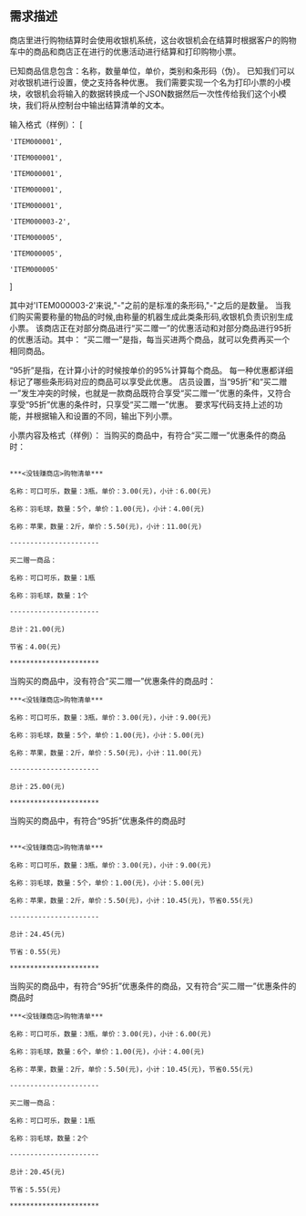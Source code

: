 ## 需求描述

商店里进行购物结算时会使用收银机系统，这台收银机会在结算时根据客户的购物车中的商品和商店正在进行的优惠活动进行结算和打印购物小票。

已知商品信息包含：名称，数量单位，单价，类别和条形码（伪）。
已知我们可以对收银机进行设置，使之支持各种优惠。
我们需要实现一个名为打印小票的小模块，收银机会将输入的数据转换成一个JSON数据然后一次性传给我们这个小模块，我们将从控制台中输出结算清单的文本。

输入格式（样例）：
[

    'ITEM000001',

    'ITEM000001',

    'ITEM000001',

    'ITEM000001',

    'ITEM000001',

    'ITEM000003-2',

    'ITEM000005',

    'ITEM000005',

    'ITEM000005'

]

其中对'ITEM000003-2'来说,"-"之前的是标准的条形码,"-"之后的是数量。
当我们购买需要称量的物品的时候,由称量的机器生成此类条形码,收银机负责识别生成小票。
该商店正在对部分商品进行“买二赠一”的优惠活动和对部分商品进行95折的优惠活动。其中：
“买二赠一”是指，每当买进两个商品，就可以免费再买一个相同商品。

“95折”是指，在计算小计的时候按单价的95%计算每个商品。
每一种优惠都详细标记了哪些条形码对应的商品可以享受此优惠。
店员设置，当“95折”和“买二赠一”发生冲突的时候，也就是一款商品既符合享受“买二赠一”优惠的条件，又符合享受“95折”优惠的条件时，只享受“买二赠一”优惠。
要求写代码支持上述的功能，并根据输入和设置的不同，输出下列小票。

小票内容及格式（样例）：
当购买的商品中，有符合“买二赠一”优惠条件的商品时：
```

***<没钱赚商店>购物清单***

名称：可口可乐，数量：3瓶，单价：3.00(元)，小计：6.00(元)

名称：羽毛球，数量：5个，单价：1.00(元)，小计：4.00(元)

名称：苹果，数量：2斤，单价：5.50(元)，小计：11.00(元)

----------------------

买二赠一商品：

名称：可口可乐，数量：1瓶

名称：羽毛球，数量：1个

----------------------

总计：21.00(元)

节省：4.00(元)

**********************

```

当购买的商品中，没有符合“买二赠一”优惠条件的商品时：
```
***<没钱赚商店>购物清单***

名称：可口可乐，数量：3瓶，单价：3.00(元)，小计：9.00(元)

名称：羽毛球，数量：5个，单价：1.00(元)，小计：5.00(元)

名称：苹果，数量：2斤，单价：5.50(元)，小计：11.00(元)

----------------------

总计：25.00(元)

**********************

```

当购买的商品中，有符合“95折”优惠条件的商品时
```

***<没钱赚商店>购物清单***

名称：可口可乐，数量：3瓶，单价：3.00(元)，小计：9.00(元)

名称：羽毛球，数量：5个，单价：1.00(元)，小计：5.00(元)

名称：苹果，数量：2斤，单价：5.50(元)，小计：10.45(元)，节省0.55(元)

----------------------

总计：24.45(元)

节省：0.55(元)

**********************

```

当购买的商品中，有符合“95折”优惠条件的商品，又有符合“买二赠一”优惠条件的商品时
```
***<没钱赚商店>购物清单***

名称：可口可乐，数量：3瓶，单价：3.00(元)，小计：6.00(元)

名称：羽毛球，数量：6个，单价：1.00(元)，小计：4.00(元)

名称：苹果，数量：2斤，单价：5.50(元)，小计：10.45(元)，节省0.55(元)

----------------------

买二赠一商品：

名称：可口可乐，数量：1瓶

名称：羽毛球，数量：2个

----------------------

总计：20.45(元)

节省：5.55(元)

**********************

```